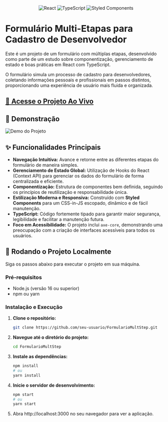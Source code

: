 <div align="center">
  <img src="https://img.shields.io/badge/react-%2320232A.svg?style=for-the-badge&logo=react&logoColor=%2361DAFB" alt="React"/>
  <img src="https://img.shields.io/badge/typescript-%23007ACC.svg?style=for-the-badge&logo=typescript&logoColor=white" alt="TypeScript"/>
  <img src="https://img.shields.io/badge/styled--components-DB7093?style=for-the-badge&logo=styled-components&logoColor=white" alt="Styled Components"/>
</div>

# Formulário Multi-Etapas para Cadastro de Desenvolvedor

Este é um projeto de um formulário com múltiplas etapas, desenvolvido como parte de um estudo sobre componentização, gerenciamento de estado e boas práticas em React com TypeScript.

O formulário simula um processo de cadastro para desenvolvedores, coletando informações pessoais e profissionais em passos distintos, proporcionando uma experiência de usuário mais fluida e organizada.

## [🏃 Acesse o Projeto Ao Vivo](https://formulariomultsetpmodel.vercel.app/)

## 🎨 Demonstração

![Demo do Projeto](https://github.com/fdfborges/formulariomultsetpmodel/blob/main/public/assetsInterno/Tela%20Inicial%20Formul%C3%A1rio.png?raw=true)

## ✨ Funcionalidades Principais


- **Navegação Intuitiva:** Avance e retorne entre as diferentes etapas do formulário de maneira simples.
- **Gerenciamento de Estado Global:** Utilização de Hooks do React (Context API) para gerenciar os dados do formulário de forma centralizada e eficiente.
- **Componentização:** Estrutura de componentes bem definida, seguindo os princípios de reutilização e responsabilidade única.
- **Estilização Moderna e Responsiva:** Construído com **Styled Components** para um CSS-in-JS escopado, dinâmico e de fácil manutenção.
- **TypeScript:** Código fortemente tipado para garantir maior segurança, legibilidade e facilitar a manutenção futura.
- **Foco em Acessibilidade:** O projeto inclui `axe-core`, demonstrando uma preocupação com a criação de interfaces acessíveis para todos os usuários.

## 🚀 Rodando o Projeto Localmente

Siga os passos abaixo para executar o projeto em sua máquina.

### Pré-requisitos

- Node.js (versão 16 ou superior)
- npm ou yarn

### Instalação e Execução

1. **Clone o repositório:**
   ```bash
   git clone https://github.com/seu-usuario/FormularioMultStep.git
   ```

2. **Navegue até o diretório do projeto:**
   ```bash
   cd FormularioMultStep
   ```

3. **Instale as dependências:**
   ```bash
   npm install
   # ou
   yarn install
   ```

4. **Inicie o servidor de desenvolvimento:**
   ```bash
   npm start
   # ou
   yarn start
   ```

5. Abra http://localhost:3000 no seu navegador para ver a aplicação.

